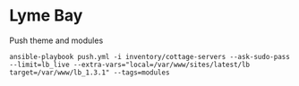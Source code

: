 Lyme Bay
========

Push theme and modules

    ansible-playbook push.yml -i inventory/cottage-servers --ask-sudo-pass --limit=lb_live --extra-vars="local=/var/www/sites/latest/lb target=/var/www/lb_1.3.1" --tags=modules
